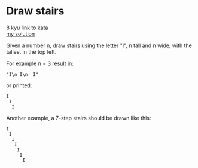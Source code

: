 # Draw stairs
8 kyu
[link to kata](https://www.codewars.com/kata/5b4e779c578c6a898e0005c5/train/javascript)
<br>
[my solution](./kata.js)

Given a number n, draw stairs using the letter "I", n tall and n wide, with the tallest in the top left.

For example n = 3 result in:
```
"I\n I\n  I"
```
or printed:
```
I
 I
  I
```
Another example, a 7-step stairs should be drawn like this:
```
I
 I
  I
   I
    I
     I
      I
```
